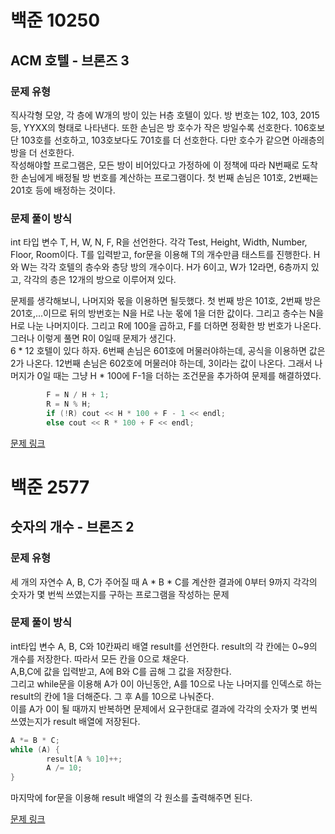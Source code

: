 # 백준 10250
## ACM 호텔 - 브론즈 3
### 문제 유형

직사각형 모양, 각 층에 W개의 방이 있는 H층 호텔이 있다. 방 번호는 102, 103, 2015등, YYXX의 형태로 나타낸다.
또한 손님은 방 호수가 작은 방일수록 선호한다. 106호보단 103호를 선호하고, 103호보다도 701호를 더 선호한다. 다만
호수가 같으면 아래층의 방을 더 선호한다.   
작성해야할 프로그램은, 모든 방이 비어있다고 가정하에 이 정책에 따라 N번째로 도착한 손님에게 배정될 방 번호를 계산하는
프로그램이다. 첫 번째 손님은 101호, 2번째는 201호 등에 배정하는 것이다.

### 문제 풀이 방식

int 타입 변수 T, H, W, N, F, R을 선언한다. 각각 Test, Height, Width, Number, Floor, Room이다.
T를 입력받고, for문을 이용해 T의 개수만큼 태스트를 진행한다. H와 W는 각각 호텔의 층수와 층당 방의 개수이다.
H가 6이고, W가 12라면, 6층까지 있고, 각각의 층은 12개의 방으로 이루어져 있다.   

문제를 생각해보니, 나머지와 몫을 이용하면 될듯했다. 첫 번째 방은 101호, 2번째 방은 201호,...이므로 뒤의 방번호는
N을 H로 나눈 몫에 1을 더한 값이다. 그리고 층수는 N을 H로 나눈 나머지이다. 그리고 R에 100을 곱하고, F를 더하면
정확한 방 번호가 나온다. 그러나 이렇게 풀면 R이 0일때 문제가 생긴다.   
6 * 12 호텔이 있다 하자. 6번째 손님은 601호에 머물러야하는데, 공식을 이용하면 값은 2가 나온다. 12번째 손님은 
602호에 머물러야 하는데, 3이라는 값이 나온다. 그래서 나머지가 0일 때는 그냥 H * 100에 F-1을 더하는 조건문을
추가하여 문제를 해결하였다.
~~~cpp
        F = N / H + 1;
        R = N % H;
        if (!R) cout << H * 100 + F - 1 << endl;
        else cout << R * 100 + F << endl;
~~~

[문제 링크](https://github.com/tyshim0118/BJ-Codes/blob/main/BJ10250.cpp)

# 백준 2577
## 숫자의 개수 - 브론즈 2
### 문제 유형

세 개의 자연수 A, B, C가 주어질 때 A * B * C를 계산한 결과에 0부터 9까지 각각의 숫자가 몇 번씩 쓰였는지를
구하는 프로그램을 작성하는 문제

### 문제 풀이 방식

int타입 변수 A, B, C와 10칸짜리 배열 result를 선언한다. result의 각 칸에는 0~9의 개수를 저장한다. 따라서 모든 칸을 0으로 채운다.   
A,B,C에 값을 입력받고, A에 B와 C를 곱해 그 값을 저장한다.    
그리고 while문을 이용해 A가 0이 아닌동안, A를 10으로 나눈 나머지를 인덱스로 하는 result의 칸에 1을 더해준다. 그 후 A를 10으로 나눠준다.    
이를 A가 0이 될 때까지 반복하면 문제에서 요구한대로 결과에 각각의 숫자가 몇 번씩 쓰였는지가 result 배열에 저장된다.
~~~cpp
A *= B * C;
while (A) {
        result[A % 10]++;
        A /= 10;
}
~~~
마지막에 for문을 이용해 result 배열의 각 원소를 출력해주면 된다.

[문제 링크](https://github.com/tyshim0118/BJ-Codes/blob/main/BJ2577.cpp)
